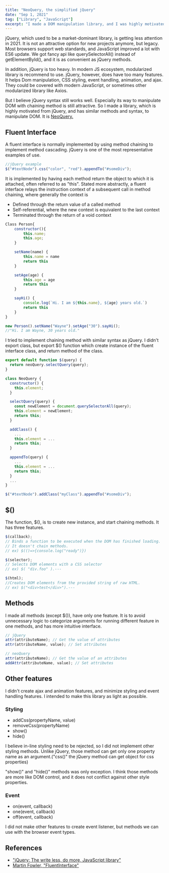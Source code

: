 ```yaml
---
title: "NeoQuery, the simplified jQuery"
date: "Sep 1, 2021"
tag: ["Library", "JavaScript"]
excerpt: "I made a DOM manipulation library, and I was highly motivated from jQuery..."
---
```


jQuery, which used to be a market-dominant library, is getting less attention in 2021. It is not an attractive option for new projects anymore, but legacy. Most browsers support web standards, and JavaScript improved a lot with ES6 update. We got fancy api like querySelectorAll() instead of getElementById(), and it is as convenient as jQuery methods.

In addition, jQuery is too heavy. In modern JS ecosystem, modularized library is recommend to use. jQuery, however, does have too many features. It helps Dom manipulation, CSS styling, event handling, animation, and ajax. They could be covered with modern JavaScript, or sometimes other modularized library like Axios.

But I believe jQuery syntax still works well. Especially its way to manipulate DOM with chaining method is still attractive. So I made a library, which is highly motivated from jQuery, and has similar methods and syntax, to manipulate DOM. It is [NeoQuery.](https://github.com/waynethebb/neoquery)

## Fluent Interface

A fluent interface is normally implemented by using method chaining to implement method cascading. jQuery is one of the most representative examples of use.

```javascript
//jQuery example
$("#textNode").css("color", "red").appendTo("#someDiv");
```

It is implemented by having each method return the object to which it is attached, often referred to as "this". Stated more abstractly, a fluent interface relays the instruction context of a subsequent call in method chaining, where generally the context is

- Defined through the return value of a called method
- Self-referential, where the new context is equivalent to the last context
- Terminated through the return of a void context

```javascript
Class Person{
    constructor(){
        this.name;
        this.age;
    }

    setName(name) {
        this.name = name
        return this
    }

    setAge(age) {
        this.age = age
        return this
    }

    sayHi() {
        console.log(`Hi. I am ${this.name}, ${age} years old.`)
        return this
    }
}

new Person().setName("Wayne").setAge("30").sayHi();
//"Hi. I am Wayne, 30 years old."
```

I tried to implement chaining method with similar syntax as jQuery. I didn't export class, but export $() function which create instance of the fluent interface class, and return method of the class.

```javascript
export default function $(query) {
  return neoQuery.selectQuery(query);
}

class NeoQuery {
  constructor() {
    this.element;
  }

  selectQuery(query) {
    const newElement = document.querySelectorAll(query);
    this.element = newElement;
    return this;
  }

  addClass() {
    ...
    this.element = ...
    return this;
  }

  appendTo(query) {
    ...
    this.element = ...
    return this;
  }
  ...
}

$("#textNode").addClass("myClass").appendTo("#someDiv");
```

## $()

The function, $(), is to create new instance, and start chaining methods. It has three features.

```javascript
$(callback);
// Binds a function to be executed when the DOM has finished loading.
// It doesn't chain methods.
// ex) $(()=>{console.log("ready")})

$(selector);
// Selects DOM elements with a CSS selector
// ex) $( "div.foo" ).---

$(html);
//Creates DOM elements from the provided string of raw HTML.
// ex) $("<div>test</div>").---
```

## Methods

I made all methods (except $()), have only one feature. It is to avoid unnecessary logic to categorize arguments for running different feature in one methods, and has more intuitive interface.

```javascript
// jQuery
attr(attributeName); // Get the value of attributes
attr(attributeName, value); // Set attributes

// neoQuery
attr(attributeName); // Get the value of an attributes
addAttr(attributeName, value); // Set attributes
```

## Other features

I didn't create ajax and animation features, and minimize styling and event handling features. I intended to make this library as light as possible.

### Styling

- addCss(propertyName, value)
- removeCss(propertyName)
- show()
- hide()

I believe in-line styling need to be rejected, so I did not implement other styling methods. Unlike jQuery, those method can get only one property name as an argument.("css()" the jQuery method can get object for css properties)

"show()" and "hide()" methods was only exception. I think those methods are more like DOM control, and it does not conflict against other style properties.

### Event

- on(event, callback)
- one(event, callback)
- off(event, callback)

I did not make other features to create event listener, but methods we can use with the browser event types.

## References

- ["jQuery: The write less, do more, JavaScript library"](http://jquery.com/)
- [Martin Fowler, "FluentInterface"](https://www.martinfowler.com/bliki/FluentInterface.html)
